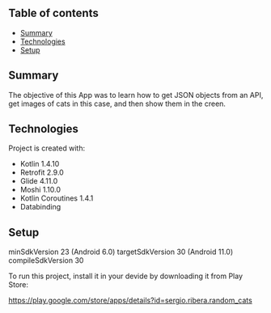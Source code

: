 ## Table of contents
* [Summary](#summary)
* [Technologies](#technologies)
* [Setup](#setup)

## Summary
The objective of this App was to learn how to get JSON objects from an API, get images of cats in this case, and then show them in the creen. 
	
## Technologies

Project is created with:

* Kotlin 1.4.10
* Retrofit 2.9.0
* Glide 4.11.0
* Moshi 1.10.0
* Kotlin Coroutines 1.4.1
* Databinding
	
## Setup

minSdkVersion 23 (Android 6.0)
targetSdkVersion 30 (Android 11.0)
compileSdkVersion 30

To run this project, install it in your devide by downloading it from Play Store:

https://play.google.com/store/apps/details?id=sergio.ribera.random_cats
